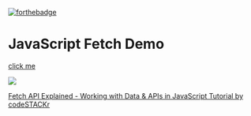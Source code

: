 [![forthebadge](https://forthebadge.com/images/badges/powered-by-coders-sweat.svg)](https://forthebadge.com)

# JavaScript Fetch Demo

[click me](https://clean-drink.surge.sh/)

![](demo.png)

[Fetch API Explained - Working with Data & APIs in JavaScript Tutorial by codeSTACKr](https://www.youtube.com/watch?v=djCuFrLLjVk)